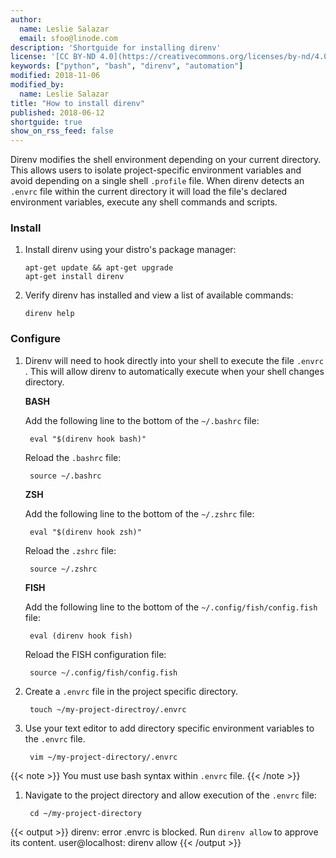 ```yaml
---
author:
  name: Leslie Salazar
  email: sfoo@linode.com
description: 'Shortguide for installing direnv'
license: '[CC BY-ND 4.0](https://creativecommons.org/licenses/by-nd/4.0)'
keywords: ["python", "bash", "direnv", "automation"]
modified: 2018-11-06
modified_by:
  name: Leslie Salazar
title: "How to install direnv"
published: 2018-06-12
shortguide: true
show_on_rss_feed: false
---
```

<!-- Start direnv shortguide. -->
Direnv modifies the shell environment depending on your current directory.  This allows users to isolate project-specific environment variables and avoid depending on a single shell `.profile` file.  When direnv detects an `.envrc` file within the current directory it will load the file's declared environment variables, execute any shell commands and scripts.  

### Install

1.  Install direnv using your distro's package manager:

        apt-get update && apt-get upgrade
        apt-get install direnv

1.  Verify direnv has installed and view a list of available commands:

        direnv help

### Configure
1. Direnv will need to hook directly into your shell to execute the file `.envrc `.  This will allow direnv to automatically execute when your shell changes directory.

    **BASH**
    
    Add the following line to the bottom of the `~/.bashrc` file:

        eval "$(direnv hook bash)"

    Reload the `.bashrc` file:

        source ~/.bashrc 

    **ZSH**

    Add the following line to the bottom of the `~/.zshrc` file:

        eval "$(direnv hook zsh)"

    Reload the `.zshrc` file:

        source ~/.zshrc            

    **FISH**

    Add the following line to the bottom of the `~/.config/fish/config.fish` file:

        eval (direnv hook fish)

    Reload the FISH configuration file:

        source ~/.config/fish/config.fish

1. Create a `.envrc` file in the project specific directory.

        touch ~/my-project-directroy/.envrc

1. Use your text editor to add directory specific environment variables to the `.envrc` file.

        vim ~/my-project-directory/.envrc

{{< note >}}
You must use bash syntax within `.envrc` file.
{{< /note >}}

1. Navigate to the project directory and allow execution of the `.envrc` file:

        cd ~/my-project-directory

{{< output >}}
direnv: error .envrc is blocked. Run `direnv allow` to approve its content.
user@localhost: direnv allow
{{< /output >}}

<!-- End direnv shortguide. -->
